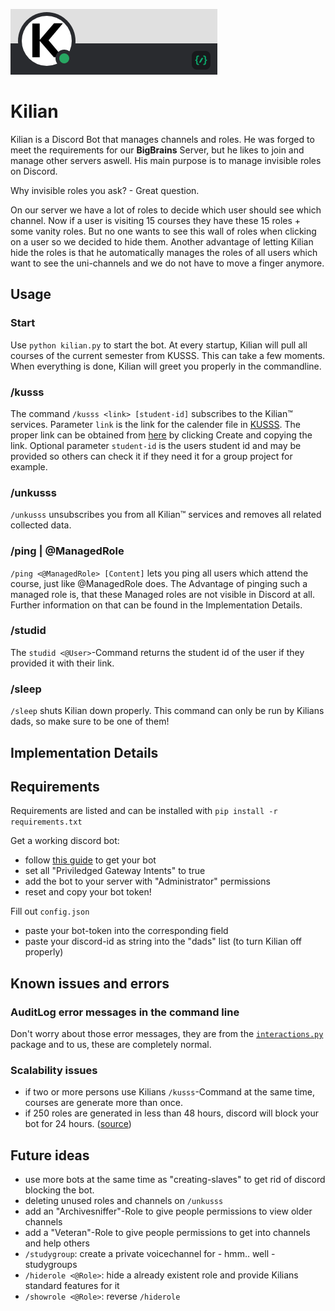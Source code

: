![bot_banner.png](/img/bot_banner.png)
# Kilian

Kilian is a Discord Bot that manages channels and roles. 
He was forged to meet the requirements for our **BigBrains** Server, but he likes to join and manage other servers aswell.
His main purpose is to manage invisible roles on Discord.

Why invisible roles you ask? - Great question.

On our server we have a lot of roles to decide which user should see which channel. 
Now if a user is visiting 15 courses they have these 15 roles + some vanity roles.
But no one wants to see this wall of roles when clicking on a user so we decided to hide them.
Another advantage of letting Kilian hide the roles is that he automatically manages the roles of all users which want to see the uni-channels and we do not have to move a finger anymore. 

## Usage
### Start

Use `python kilian.py` to start the bot. 
At every startup, Kilian will pull all courses of the current semester from KUSSS. This can take a few moments.
When everything is done, Kilian will greet you properly in the commandline.

### /kusss

The command `/kusss <link> [student-id]` subscribes to the Kilian™ services.
Parameter `link` is the link for the calender file in [KUSSS](https://www.kusss.jku.at/kusss).
The proper link can be obtained from [here](https://www.kusss.jku.at/kusss/ical-multi-form-sz.action) by clicking Create and copying the link.
Optional parameter `student-id` is the users student id and may be provided so others can check it if they need it for a group project for example.

### /unkusss

`/unkusss` unsubscribes you from all Kilian™ services and removes all related collected data.

### /ping | @ManagedRole

`/ping <@ManagedRole> [Content]` lets you ping all users which attend the course, just like @ManagedRole does.
The Advantage of pinging such a managed role is, that these Managed roles are not visible in Discord at all.
Further information on that can be found in the Implementation Details.

### /studid

The `studid <@User>`-Command returns the student id of the user if they provided it with their link.

### /sleep

`/sleep` shuts Kilian down properly. 
This command can only be run by Kilians dads, so make sure to be one of them!


## Implementation Details

## Requirements

Requirements are listed and can be installed with `pip install -r requirements.txt`

Get a working discord bot: 
  * follow [this guide](https://discordpy.readthedocs.io/en/stable/discord.html) to get your bot 
  * set all "Priviledged Gateway Intents" to true
  * add the bot to your server with "Administrator" permissions
  * reset and copy your bot token!

Fill out `config.json`
  * paste your bot-token into the corresponding field
  * paste your discord-id as string into the "dads" list (to turn Kilian off properly)
  
## Known issues and errors

### AuditLog error messages in the command line

Don't worry about those error messages, they are from the [`interactions.py`](https://github.com/interactions-py/interactions.py) package and to us, these are completely normal.

### Scalability issues
  * if two or more persons use Kilians `/kusss`-Command at the same time, courses are generate more than once.
  * if 250 roles are generated in less than 48 hours, discord will block your bot for 24 hours. ([source](https://support.discord.com/hc/en-us/community/posts/360050533812-Extreme-rate-limits-on-the-role-create-endpoint))

## Future ideas
  * use more bots at the same time as "creating-slaves" to get rid of discord blocking the bot.
  * deleting unused roles and channels on `/unkusss`
  * add an "Archivesniffer"-Role to give people permissions to view older channels
  * add a "Veteran"-Role to give people permissions to get into channels and help others
  * `/studygroup`: create a private voicechannel for - hmm.. well - studygroups
  * `/hiderole <@Role>`: hide a already existent role and provide Kilians standard features for it
  * `/showrole <@Role>`: reverse `/hiderole`
